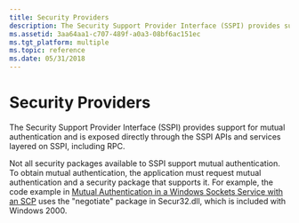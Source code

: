```yaml
---
title: Security Providers
description: The Security Support Provider Interface (SSPI) provides support for mutual authentication and is exposed directly through the SSPI APIs and services layered on SSPI, including RPC.
ms.assetid: 3aa64aa1-c707-489f-a0a3-08bf6ac151ec
ms.tgt_platform: multiple
ms.topic: reference
ms.date: 05/31/2018
---
```


# Security Providers

The Security Support Provider Interface (SSPI) provides support for mutual authentication and is exposed directly through the SSPI APIs and services layered on SSPI, including RPC.

Not all security packages available to SSPI support mutual authentication. To obtain mutual authentication, the application must request mutual authentication and a security package that supports it. For example, the code example in [Mutual Authentication in a Windows Sockets Service with an SCP](mutual-authentication-in-a-windows-sockets-service-with-an-scp.md) uses the "negotiate" package in Secur32.dll, which is included with Windows 2000.

 

 




